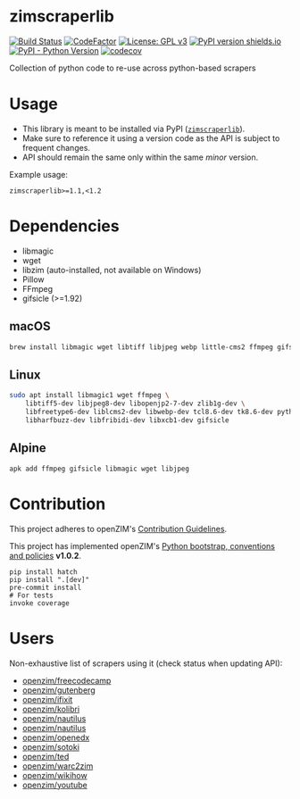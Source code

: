 zimscraperlib
=============

[![Build Status](https://github.com/openzim/python-scraperlib/workflows/CI/badge.svg?query=branch%3Amain)](https://github.com/openzim/python-scraperlib/actions?query=branch%3Amain)
[![CodeFactor](https://www.codefactor.io/repository/github/openzim/python-scraperlib/badge)](https://www.codefactor.io/repository/github/openzim/python-scraperlib)
[![License: GPL v3](https://img.shields.io/badge/License-GPLv3-blue.svg)](https://www.gnu.org/licenses/gpl-3.0)
[![PyPI version shields.io](https://img.shields.io/pypi/v/zimscraperlib.svg)](https://pypi.org/project/zimscraperlib/)
[![PyPI - Python Version](https://img.shields.io/pypi/pyversions/zimscraperlib.svg)](https://pypi.org/project/zimscraperlib)
[![codecov](https://codecov.io/gh/openzim/python-scraperlib/branch/master/graph/badge.svg)](https://codecov.io/gh/openzim/python-scraperlib)

Collection of python code to re-use across python-based scrapers

# Usage

* This library is meant to be installed via PyPI ([`zimscraperlib`](https://pypi.org/project/zimscraperlib/)).
* Make sure to reference it using a version code as the API is subject to frequent changes.
* API should remain the same only within the same *minor* version.

Example usage:

``` pip
zimscraperlib>=1.1,<1.2
```

# Dependencies

* libmagic
* wget
* libzim (auto-installed, not available on Windows)
* Pillow
* FFmpeg
* gifsicle (>=1.92)

## macOS

```sh
brew install libmagic wget libtiff libjpeg webp little-cms2 ffmpeg gifsicle
```

## Linux

```sh
sudo apt install libmagic1 wget ffmpeg \
    libtiff5-dev libjpeg8-dev libopenjp2-7-dev zlib1g-dev \
    libfreetype6-dev liblcms2-dev libwebp-dev tcl8.6-dev tk8.6-dev python3-tk \
    libharfbuzz-dev libfribidi-dev libxcb1-dev gifsicle
```

## Alpine
```
apk add ffmpeg gifsicle libmagic wget libjpeg
```

# Contribution

This project adheres to openZIM's [Contribution Guidelines](https://github.com/openzim/overview/wiki/Contributing).

This project has implemented openZIM's [Python bootstrap, conventions and policies](https://github.com/openzim/_python-bootstrap/docs/Policy.md) **v1.0.2**.

```shell
pip install hatch
pip install ".[dev]"
pre-commit install
# For tests
invoke coverage
```

# Users

Non-exhaustive list of scrapers using it (check status when updating API):

* [openzim/freecodecamp](https://github.com/openzim/freecodecamp)
* [openzim/gutenberg](https://github.com/openzim/gutenberg)
* [openzim/ifixit](https://github.com/openzim/ifixit)
* [openzim/kolibri](https://github.com/openzim/kolibri)
* [openzim/nautilus](https://github.com/openzim/nautilus)
* [openzim/nautilus](https://github.com/openzim/nautilus)
* [openzim/openedx](https://github.com/openzim/openedx)
* [openzim/sotoki](https://github.com/openzim/sotoki)
* [openzim/ted](https://github.com/openzim/ted)
* [openzim/warc2zim](https://github.com/openzim/warc2zim)
* [openzim/wikihow](https://github.com/openzim/wikihow)
* [openzim/youtube](https://github.com/openzim/youtube)
